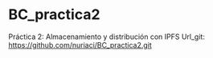 # BC_practica2
Práctica 2: Almacenamiento y distribución con IPFS
Url_git: https://github.com/nuriaci/BC_practica2.git
